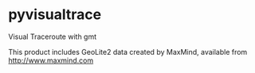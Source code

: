 pyvisualtrace
=============

Visual Traceroute with gmt

This product includes GeoLite2 data created by MaxMind, available from http://www.maxmind.com

